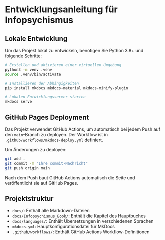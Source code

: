 # Entwicklungsanleitung für Infopsychismus

## Lokale Entwicklung

Um das Projekt lokal zu entwickeln, benötigen Sie Python 3.8+ und folgende Schritte:

```bash
# Erstellen und aktivieren einer virtuellen Umgebung
python3 -m venv .venv
source .venv/bin/activate

# Installieren der Abhängigkeiten
pip install mkdocs mkdocs-material mkdocs-minify-plugin

# Lokalen Entwicklungsserver starten
mkdocs serve
```

## GitHub Pages Deployment

Das Projekt verwendet GitHub Actions, um automatisch bei jedem Push auf den `main`-Branch zu deployen.
Der Workflow ist in `.github/workflows/mkdocs-deploy.yml` definiert.

Um Änderungen zu deployen:

```bash
git add .
git commit -m "Ihre commit-Nachricht"
git push origin main
```

Nach dem Push baut GitHub Actions automatisch die Seite und veröffentlicht sie auf GitHub Pages.

## Projektstruktur

- `docs/`: Enthält alle Markdown-Dateien
- `docs/Infopsychismus_Book/`: Enthält die Kapitel des Hauptbuches
- `docs/languages/`: Enthält Übersetzungen in verschiedenen Sprachen
- `mkdocs.yml`: Hauptkonfigurationsdatei für MkDocs
- `.github/workflows/`: Enthält GitHub Actions Workflow-Definitionen
